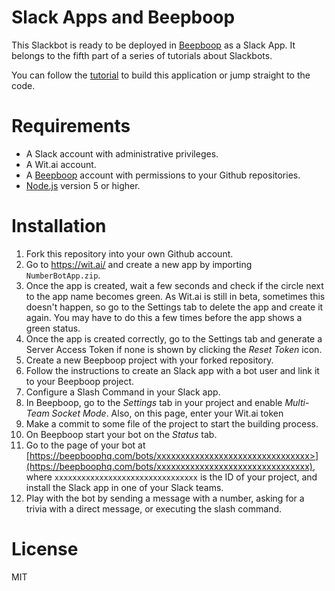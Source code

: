 # Slack Apps and Beepboop

This Slackbot is ready to be deployed in [Beepboop](https://beepboophq.com) as a Slack App. It belongs to the fifth part of a series of tutorials about Slackbots.

You can follow the [tutorial](https://www.sitepoint.com/premium/courses/slack-bots-2936/lesson/1/step/5) to build this application or jump straight to the code.

# Requirements
- A Slack account with administrative privileges.
- A Wit.ai account.
- A [Beepboop](https://beepboophq.com) account with permissions to your Github repositories.
- [Node.js](https://nodejs.org/en/download/) version 5 or higher.

# Installation
1. Fork this repository into your own Github account.
2. Go to https://wit.ai/ and create a new app by importing `NumberBotApp.zip`.
3. Once the app is created, wait a few seconds and check if the circle next to the app name becomes green. As Wit.ai is still in beta, sometimes this doesn't happen, so go to the Settings tab to delete the app and create it again. You may have to do this a few times before the app shows a green status.
4. Once the app is created correctly, go to the Settings tab and generate a Server Access Token if none is shown by clicking the *Reset Token* icon.
5. Create a new Beepboop project with your forked repository.
6. Follow the instructions to create an Slack app with a bot user and link it to your Beepboop project.
7. Configure a Slash Command in your Slack app.
8. In Beepboop, go to the *Settings* tab in your project and enable *Multi-Team Socket Mode*. Also, on this page, enter your Wit.ai token
9. Make a commit to some file of the project to start the building process.
10. On Beepboop start your bot on the *Status* tab.
11. Go to the page of your bot at [https://beepboophq.com/bots/xxxxxxxxxxxxxxxxxxxxxxxxxxxxxxxx>](https://beepboophq.com/bots/xxxxxxxxxxxxxxxxxxxxxxxxxxxxxxxx), where `xxxxxxxxxxxxxxxxxxxxxxxxxxxxxxxx` is the ID of your project, and install the Slack app in one of your Slack teams. 
12. Play with the bot by sending a message with a number, asking for a trivia with a direct message, or executing the slash command.

# License
MIT